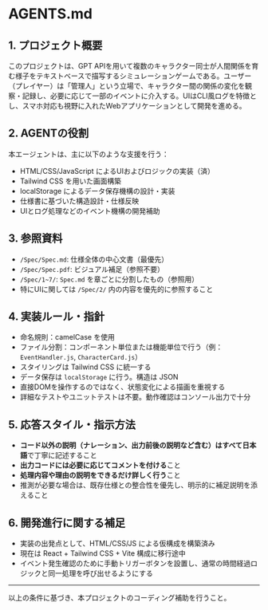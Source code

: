 # AGENTS.md

## 1. プロジェクト概要
このプロジェクトは、GPT APIを用いて複数のキャラクター同士が人間関係を育む様子をテキストベースで描写するシミュレーションゲームである。ユーザー（プレイヤー）は「管理人」という立場で、キャラクター間の関係の変化を観察・記録し、必要に応じて一部のイベントに介入する。UIはCLI風ログを特徴とし、スマホ対応も視野に入れたWebアプリケーションとして開発を進める。

## 2. AGENTの役割
本エージェントは、主に以下のような支援を行う：

- HTML/CSS/JavaScript によるUIおよびロジックの実装（済）
- Tailwind CSS を用いた画面構築
- localStorage によるデータ保存機構の設計・実装
- 仕様書に基づいた構造設計・仕様反映
- UIとログ処理などのイベント機構の開発補助

## 3. 参照資料
- `/Spec/Spec.md`: 仕様全体の中心文書（最優先）
- `/Spec/Spec.pdf`: ビジュアル補足（参照不要）
- `/Spec/1~7/`: `Spec.md` を章ごとに分割したもの（参照用）
- 特にUIに関しては `/Spec/2/` 内の内容を優先的に参照すること

## 4. 実装ルール・指針
- 命名規則：camelCase を使用
- ファイル分割：コンポーネント単位または機能単位で行う（例：`EventHandler.js`, `CharacterCard.js`）
- スタイリングは Tailwind CSS に統一する
- データ保存は `localStorage` に行う。構造は JSON
- 直接DOMを操作するのではなく、状態変化による描画を重視する
- 詳細なテストやユニットテストは不要。動作確認はコンソール出力で十分

## 5. 応答スタイル・指示方法
- **コード以外の説明（ナレーション、出力前後の説明など含む）はすべて日本語**で丁寧に記述すること
- **出力コードには必要に応じてコメントを付ける**こと
- **処理内容や理由の説明をできるだけ詳しく行う**こと
- 推測が必要な場合は、既存仕様との整合性を優先し、明示的に補足説明を添えること

## 6. 開発進行に関する補足
- 実装の出発点として、HTML/CSS/JS による仮構成を構築済み
- 現在は React + Tailwind CSS + Vite 構成に移行途中
- イベント発生確認のために手動トリガーボタンを設置し、通常の時間経過ロジックと同一処理を呼び出せるようにする

---

以上の条件に基づき、本プロジェクトのコーディング補助を行うこと。